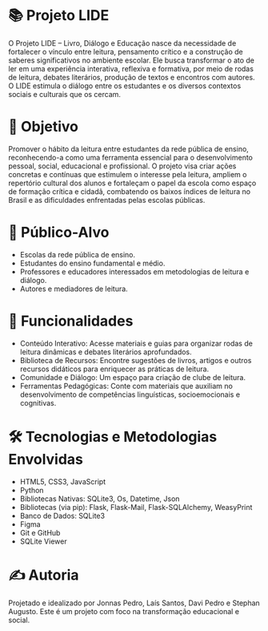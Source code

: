 # 📚 Projeto LIDE
O Projeto LIDE – Livro, Diálogo e Educação nasce da necessidade de fortalecer o vínculo entre leitura, pensamento crítico e a construção de saberes significativos no ambiente escolar. Ele busca transformar o ato de ler em uma experiência interativa, reflexiva e formativa, por meio de rodas de leitura, debates literários, produção de textos e encontros com autores. O LIDE estimula o diálogo entre os estudantes e os diversos contextos sociais e culturais que os cercam.
# 🎯 Objetivo
Promover o hábito da leitura entre estudantes da rede pública de ensino, reconhecendo-a como uma ferramenta essencial para o desenvolvimento pessoal, social, educacional e profissional. O projeto visa criar ações concretas e contínuas que estimulem o interesse pela leitura, ampliem o repertório cultural dos alunos e fortaleçam o papel da escola como espaço de formação crítica e cidadã, combatendo os baixos índices de leitura no Brasil e as dificuldades enfrentadas pelas escolas públicas.
# 👥 Público-Alvo
- Escolas da rede pública de ensino.
- Estudantes do ensino fundamental e médio.
- Professores e educadores interessados em metodologias de leitura e diálogo.
- Autores e mediadores de leitura.
# 🚀 Funcionalidades
- Conteúdo Interativo: Acesse materiais e guias para organizar rodas de leitura dinâmicas e debates literários aprofundados.
- Biblioteca de Recursos: Encontre sugestões de livros, artigos e outros recursos didáticos para enriquecer as práticas de leitura.
- Comunidade e Diálogo: Um espaço para criação de clube de leitura.
- Ferramentas Pedagógicas: Conte com materiais que auxiliam no desenvolvimento de competências linguísticas, socioemocionais e cognitivas.
# 🛠️ Tecnologias e Metodologias Envolvidas
- HTML5, CSS3, JavaScript
- Python
- Bibliotecas Nativas: SQLite3, Os, Datetime, Json
- Bibliotecas (via pip): Flask, Flask-Mail, Flask-SQLAlchemy, WeasyPrint
- Banco de Dados: SQLite3
- Figma
- Git e GitHub
- SQLite Viewer
# ✍️ Autoria
Projetado e idealizado por Jonnas Pedro, Laís Santos, Davi Pedro e Stephan Augusto. Este é um projeto com foco na transformação educacional e social.
